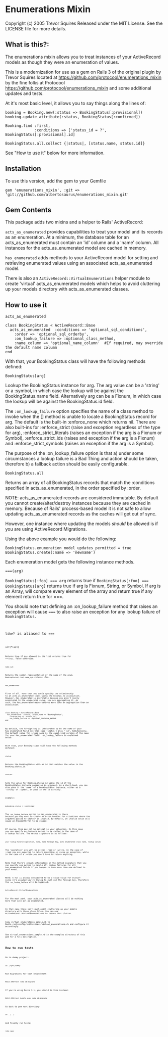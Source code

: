 # Enumerations Mixin

Copyright (c) 2005 Trevor Squires
Released under the MIT License.  See the LICENSE file for more details.

## What is this?:

The enumerations mixin allows you to treat instances of your
ActiveRecord models as though they were an enumeration of values.

This is a modernization for use as a gem on Rails 3 of the original plugin by Trevor Squires
located at https://github.com/protocool/enumerations_mixin by the fine folks at Protocool https://github.com/protocool/enumerations_mixin
and some additional updates and tests.

At it's most basic level, it allows you to say things along the lines of:

    booking = Booking.new(:status => BookingStatus[:provisional])
    booking.update_attribute(:status, BookingStatus[:confirmed])

    Booking.find :first,
                 :conditions => ['status_id = ?', BookingStatus[:provisional].id]

    BookingStatus.all.collect {|status|, [status.name, status.id]}

See "How to use it" below for more information.

## Installation

To use this version, add the gem to your Gemfile

    gem 'enumerations_mixin', :git => 'git://github.com/albertosaurus/enumerations_mixin.git'

## Gem Contents

This package adds two mixins and a helper to Rails' ActiveRecord:

<code>acts_as_enumerated</code> provides capabilities to treat your model and its records as an enumeration. At a minimum, the database table for  an acts_as_enumerated must contain an 'id' column and a 'name' column. All instances for the acts_as_enumerated model are cached in memory.

<code>has_enumerated</code> adds methods to your ActiveRecord model for setting and retrieving enumerated values using an associated acts_as_enumerated model.

There is also an <code>ActiveRecord::VirtualEnumerations</code> helper module to create 'virtual' acts_as_enumerated models which helps to avoid cluttering up your models directory with acts_as_enumerated classes.

## How to use it

<code>acts_as_enumerated</code>

    class BookingStatus < ActiveRecord::Base
      acts_as_enumerated  :conditions => 'optional_sql_conditions',
        :order => 'optional_sql_orderby',
        :on_lookup_failure => :optional_class_method,
        :name_column => 'optional_name_column'  #If required, may override the default name column
    end

With that, your BookingStatus class will have the following methods defined:

<code>BookingStatus[arg]</code>

Lookup the BookingStatus instance for arg. The arg value can be a 'string' or a :symbol, in which case the lookup will be against the BookingStatus.name field. Alternatively arg can be a Fixnum, in which case the lookup will be against the BookingStatus.id field.

The <code>:on_lookup_failure</code> option specifies the name of a class method to invoke when the [] method is unable to locate a BookingStatus record for arg. The default is the built-in :enforce_none which returns nil. There are also built-ins for :enforce_strict (raise and exception regardless of the type for arg), :enforce_strict_literals (raises an exception if the arg is a Fixnum or Symbol), :enforce_strict_ids (raises and exception if the arg is a Fixnum) and :enforce_strict_symbols (raises an exception if the arg is a Symbol).

The purpose of the :on_lookup_failure option is that a) under some circumstances a lookup failure is a Bad Thing and action should be taken, therefore b) a fallback action should be easily configurable.

<code>BookingStatus.all</code>

Returns an array of all BookingStatus records that match the :conditions specified in acts_as_enumerated, in the order specified by :order.

NOTE: acts_as_enumerated records are considered immutable. By default you cannot create/alter/destroy instances because they are cached in memory.  Because of Rails' process-based model it is not safe to allow updating acts_as_enumerated records as the caches will get out of sync.

However, one instance where updating the models *should* be allowed is if you are using ActiveRecord Migrations.

Using the above example you would do the following:

    BookingStatus.enumeration_model_updates_permitted = true
    BookingStatus.create(:name => 'newname')

Each enumeration model gets the following instance methods.

<code>===(arg)</code>

<code>BookingStatus[:foo] === arg</code> returns true if <code>BookingStatus[:foo] === BookingStatus[arg]</code> returns true if arg is Fixnum, String, or Symbol.  If arg is an Array, will compare every element of the array and return true if any element return true for ===.

You should note that defining an :on_lookup_failure method that raises an exception will cause <code>===</code> to also raise an exception for any lookup failure of <code>BookingStatus</arg>.

<code>like?</code> is aliased to <code>===<code>

<code>in?(*list)<code>

Returns true if any element in the list returns true for <code>===(arg)</code>, false otherwise.

<code>name_sym</code>

Returns the symbol representation of the name of the enum.  <code>BookingStatus[:foo].name_sym</code> returns :foo.

<code>has_enumerated</code>

First of all, note that you *could* specify the relationship to an acts_as_enumerated class using the belongs_to association. However, has_enumerated is preferable because you aren't really associated to the enumerated value, you are *aggregating* it. As such, the has_enumerated macro behaves more like an aggregation than an association.

    class Booking < ActiveRecord::Base
      has_enumerated  :status, :class_name => 'BookingStatus',
        :foreign_key => 'status_id',
        :on_lookup_failure => :optional_instance_method
    end

By default, the foreign key is interpreted to be the name of your has_enumerated field (in this case 'status') plus '_id'.  Additionally, the default value for :class_name is the camel-ized version of the name for your has_enumerated field. :on_lookup_failure is explained below.

With that, your Booking class will have the following methods defined:

<code>status</code>

Returns the BookingStatus with an id that matches the value in the Booking.status_id.

<code>status=</code>

Sets the value for Booking.status_id using the id of the BookingStatus instance passed as an argument.  As a short-hand, you can also pass it the 'name' of a BookingStatus instance, either as a 'string' or :symbol, or pass in the id directly.

example:

    mybooking.status = :confirmed

The <code>:on_lookup_failure</code> option in has_enumerated is there because you may want to create an error handler for situations where the argument passed to status= is invalid.  By default, an invalid value will cause an ArgumentError to be raised.  

Of course, this may not be optimal in your situation.  In this case you can specify an *instance* method to be called in the case of a lookup failure. The method signature is as follows:

    your_lookup_handler(operation, name, name_foreign_key, acts_enumerated_class_name, lookup_value)

The 'operation' arg will be either :read or :write.  In the case of :read you are expected to return something or raise an exception, while in the case of a :write you don't have to return anything.

Note that there's enough information in the method signature that you can specify one method to handle all lookup failures for all has_enumerated fields if you happen to have more than one defined in your model.

NOTE: A nil is always considered to be a valid value for status= since it's assumed you're trying to null out the foreign key, therefore the <code>:on_lookup_failure</code> will be bypassed.

<code>ActiveRecord::VirtualEnumerations</code>

For the most part, your acts_as_enumerated classes will do nothing more than just act as enumerated.

In that case there isn't much point cluttering up your models directory with those class files. You can use ActiveRecord::VirtualEnumerations to reduce that clutter.

Copy virtual_enumerations_sample.rb to Rails.root/config/initializers/virtual_enumerations.rb and configure it accordingly.

See virtual_enumerations_sample.rb in the examples directory of this gem for a full description.


## How to run tests

Go to dummy project:
    
    cd ./spec/dummy

Run migrations for test environment:

    RAILS_ENV=test rake db:migrate

If you're using Rails 3.1, you should do this instead:

    RAILS_ENV=test bundle exec rake db:migrate

Go back to gem root directory:

    cd ../../

And finally run tests:

    rake spec
